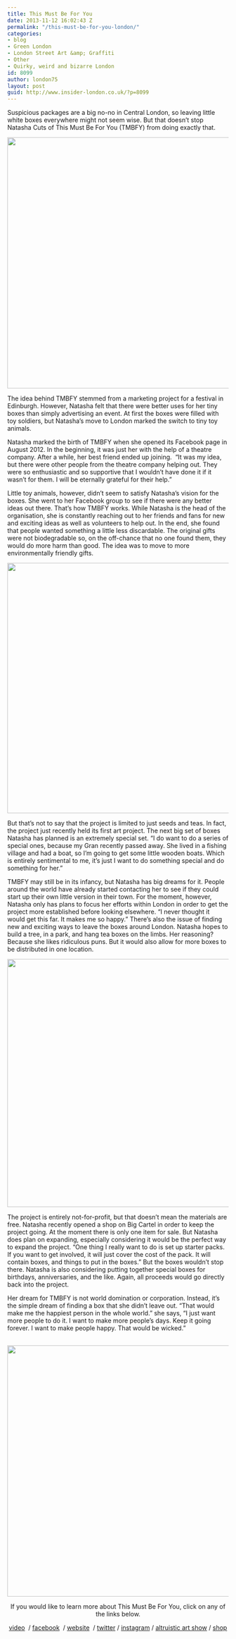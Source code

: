 ```yaml
---
title: This Must Be For You
date: 2013-11-12 16:02:43 Z
permalink: "/this-must-be-for-you-london/"
categories:
- blog
- Green London
- London Street Art &amp; Graffiti
- Other
- Quirky, weird and bizarre London
id: 8099
author: london75
layout: post
guid: http://www.insider-london.co.uk/?p=8099
---
```


<p dir="ltr">
  Suspicious packages are a big no-no in Central London, so leaving little white boxes everywhere might not seem wise. But that doesn’t stop Natasha Cuts of This Must Be For You (TMBFY) from doing exactly that.
</p>

<p dir="ltr">
  <img class="aligncenter size-full wp-image-11614" src="/wp-content/uploads/2013/11/tmbfy.png" alt="" width="569" height="570" />
</p>

<p dir="ltr">
  The idea behind TMBFY stemmed from a marketing project for a festival in Edinburgh. However, Natasha felt that there were better uses for her tiny boxes than simply advertising an event. At first the boxes were filled with toy soldiers, but Natasha’s move to London marked the switch to tiny toy animals.
</p>

<p dir="ltr">
  Natasha marked the birth of TMBFY when she opened its Facebook page in August 2012. In the beginning, it was just her with the help of a theatre company. After a while, her best friend ended up joining.  “It was my idea, but there were other people from the theatre company helping out. They were so enthusiastic and so supportive that I wouldn’t have done it if it wasn’t for them. I will be eternally grateful for their help.”
</p>

<p dir="ltr">
  Little toy animals, however, didn’t seem to satisfy Natasha’s vision for the boxes. She went to her Facebook group to see if there were any better ideas out there. That’s how TMBFY works. While Natasha is the head of the organisation, she is constantly reaching out to her friends and fans for new and exciting ideas as well as volunteers to help out. In the end, she found that people wanted something a little less discardable. The original gifts were not biodegradable so, on the off-chance that no one found them, they would do more harm than good. The idea was to move to more environmentally friendly gifts.
</p>

<p dir="ltr">
  <img class="aligncenter size-full wp-image-11617" src="/wp-content/uploads/2013/11/tmbfy2.png" alt="" width="569" height="568" />
</p>

<p dir="ltr">
  But that’s not to say that the project is limited to just seeds and teas. In fact, the project just recently held its first art project. The next big set of boxes Natasha has planned is an extremely special set. “I do want to do a series of special ones, because my Gran recently passed away. She lived in a fishing village and had a boat, so I’m going to get some little wooden boats. Which is entirely sentimental to me, it’s just I want to do something special and do something for her.”
</p>

<p dir="ltr">
  TMBFY may still be in its infancy, but Natasha has big dreams for it. People around the world have already started contacting her to see if they could start up their own little version in their town. For the moment, however, Natasha only has plans to focus her efforts within London in order to get the project more established before looking elsewhere. “I never thought it would get this far. It makes me so happy.” There’s also the issue of finding new and exciting ways to leave the boxes around London. Natasha hopes to build a tree, in a park, and hang tea boxes on the limbs. Her reasoning? Because she likes ridiculous puns. But it would also allow for more boxes to be distributed in one location.
</p>

<img class="aligncenter size-full wp-image-11618" src="/wp-content/uploads/2013/11/tmbfy4.png" alt="" width="569" height="563" />

The project is entirely not-for-profit, but that doesn’t mean the materials are free. Natasha recently opened a shop on Big Cartel in order to keep the project going. At the moment there is only one item for sale. But Natasha does plan on expanding, especially considering it would be the perfect way to expand the project. “One thing I really want to do is set up starter packs. If you want to get involved, it will just cover the cost of the pack. It will contain boxes, and things to put in the boxes.” But the boxes wouldn’t stop there. Natasha is also considering putting together special boxes for birthdays, anniversaries, and the like. Again, all proceeds would go directly back into the project.

<p dir="ltr">
  Her dream for TMBFY is not world domination or corporation. Instead, it’s the simple dream of finding a box that she didn’t leave out. “That would make me the happiest person in the whole world.” she says, “I just want more people to do it. I want to make more people’s days. Keep it going forever. I want to make people happy. That would be wicked.”
</p>

 <img class="aligncenter size-full wp-image-11619" src="/wp-content/uploads/2013/11/tmbfy3.png" alt="" width="569" height="570" />

<p style="text-align: center;">
  If you would like to learn more about This Must Be For You, click on any of the links below.
</p>

<p style="text-align: center;" dir="ltr">
  <a href="https://vimeo.com/72007397">video</a>  / <a href="https://www.facebook.com/ThisMustBeForYou">facebook</a>  / <a href="http://thismustbeforyou.wordpress.com/">website</a>  / <a href="https://twitter.com/MustBeForYou">twitter</a> / <a href="http://instagram.com/thismustbeforyou/">instagram</a> / <a href="https://www.facebook.com/events/1816407685166626/?ref_newsfeed_story_type=regular">altruistic art show</a> / <a href="http://thismustbeforyou.bigcartel.com/product/tmbfy-tshirt">shop</a>
</p>